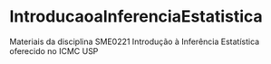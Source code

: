 # IntroducaoaInferenciaEstatistica
Materiais da disciplina SME0221 Introdução à Inferência Estatística oferecido no ICMC USP
